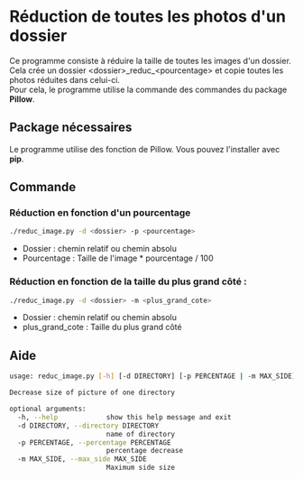 # Réduction de toutes les photos d'un dossier

Ce programme consiste à réduire la taille de toutes les images d'un dossier.  
Cela crée un dossier \<dossier\>\_reduc\_\<pourcentage\> et copie toutes les photos réduites dans celui-ci.  
Pour cela, le programme utilise la commande des commandes du package **Pillow**.

## Package nécessaires
Le programme utilise des fonction de Pillow.
Vous pouvez l'installer avec **pip**.

## Commande

### Réduction en fonction d'un pourcentage
```sh
./reduc_image.py -d <dossier> -p <pourcentage>
```
* Dossier : chemin relatif ou chemin absolu  
* Pourcentage : Taille de l'image * pourcentage / 100

### Réduction en fonction de la taille du plus grand côté :
```sh
./reduc_image.py -d <dossier> -m <plus_grand_cote>
```
* Dossier : chemin relatif ou chemin absolu  
* plus_grand_cote : Taille du plus grand côté


## Aide
```sh
usage: reduc_image.py [-h] [-d DIRECTORY] [-p PERCENTAGE | -m MAX_SIDE]

Decrease size of picture of one directory

optional arguments:
  -h, --help            show this help message and exit
  -d DIRECTORY, --directory DIRECTORY
                        name of directory
  -p PERCENTAGE, --percentage PERCENTAGE
                        percentage decrease
  -m MAX_SIDE, --max_side MAX_SIDE
                        Maximum side size
```